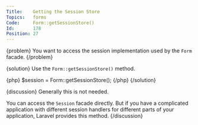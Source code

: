 ```yaml
---
Title:    Getting the Session Store
Topics:   forms
Code:     Form::getSessionStore()
Id:       178
Position: 27
---
```


{problem}
You want to access the session implementation used by the `Form` facade.
{/problem}

{solution}
Use the `Form::getSessionStore()` method.

{php}
$session = Form::getSessionStore();
{/php}
{/solution}

{discussion}
Generally this is not needed.

You can access the `Session` facade directly. But if you have a complicated application with different session handlers for different parts of your application, Laravel provides this method.
{/discussion}
